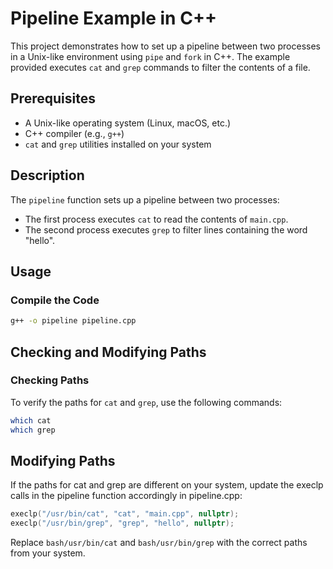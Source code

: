 # Pipeline Example in C++

This project demonstrates how to set up a pipeline between two processes in a Unix-like environment using `pipe` and `fork` in C++. The example provided executes `cat` and `grep` commands to filter the contents of a file.

## Prerequisites

- A Unix-like operating system (Linux, macOS, etc.)
- C++ compiler (e.g., `g++`)
- `cat` and `grep` utilities installed on your system

## Description

The `pipeline` function sets up a pipeline between two processes:
- The first process executes `cat` to read the contents of `main.cpp`.
- The second process executes `grep` to filter lines containing the word "hello".

## Usage

### Compile the Code

```bash
g++ -o pipeline pipeline.cpp
```
## Checking and Modifying Paths

### Checking Paths

To verify the paths for `cat` and `grep`, use the following commands:

```bash
which cat
which grep
```

## Modifying Paths

If the paths for cat and grep are different on your system, update the execlp calls in the pipeline function accordingly in pipeline.cpp:
```cpp
execlp("/usr/bin/cat", "cat", "main.cpp", nullptr);
execlp("/usr/bin/grep", "grep", "hello", nullptr);
```
Replace ```bash/usr/bin/cat``` and ```bash/usr/bin/grep``` with the correct paths from your system.
